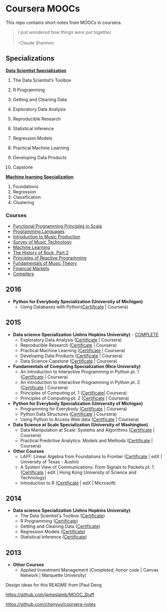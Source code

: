 # Coursera MOOCs
This repo contains short notes from MOOCs in coursera.

<blockquote><i>I just wondered how things were put together.</i><br><br>-Claude Shannon</blockquote>

## Specializations

**[Data Scientist Specialization](specialization/data-science-spl)**

1. The Data Scientist’s Toolbox

2. R Programming

3. 
   Getting and Cleaning Data

4. Exploratory Data Analysis

5. Reproducible Research

6. Statistical Inference

7. Regression Models

8. 
   Practical Machine Learning

9. Developing Data Products
10. Capstone

**[Machine learning Specialization](specialization/machine-learning-spl)**

1. Foundations
2. Regression
3. Classification
4. Clustering



### Courses

- [Functional Programming Principles in Scala](https://github.com/chenyuy/coursera-notes/blob/master/notes/functional_programming_principles_in_scala.md)
- [Programming Languages](https://github.com/chenyuy/coursera-notes/blob/master/notes/programming_languages.md)
- [Introduction to Music Production](https://github.com/chenyuy/coursera-notes/blob/master/notes/introduction_to_music_production.md)
- [Survey of Music Technology](https://github.com/chenyuy/coursera-notes/blob/master/notes/survey_of_music_technology.md)
- [Machine Learning](https://github.com/chenyuy/coursera-notes/blob/master/notes/machine_learning.md)
- [The History of Rock, Part 2](https://github.com/chenyuy/coursera-notes/blob/master/notes/the_history_of_rock_part_two.md)
- [Principles of Reactive Programming](https://github.com/chenyuy/coursera-notes/blob/master/notes/principles_of_reactive_programming.md)
- [Fundamentals of Music Theory](https://github.com/chenyuy/coursera-notes/blob/master/notes/fundamentals_of_music_theory.md)
- [Financial Markets](https://github.com/chenyuy/coursera-notes/blob/master/notes/financial_markets.md)
- [Compilers](https://github.com/chenyuy/coursera-notes/blob/master/notes/compilers.md)



## 2016

- **Python for Everybody Specialization (University of Michigan)**
  - Using Databases with Python([Certificate](https://www.coursera.org/account/accomplishments/certificate/E6L7L4QSY8QZ) | Coursera)

## 2015

- **Data science Specialization (Johns Hopkins University)** - [COMPLETE](https://www.coursera.org/account/accomplishments/specialization/certificate/CKRWA7MY3KEC)
  - Exploratory Data Analysis ([Certificate](https://www.coursera.org/account/accomplishments/verify/P37F6XKM9L) | Coursera)
  - Reproducible Research ([Certificate](https://www.coursera.org/account/accomplishments/records/NGmcXSU4T4RDzfMg) | Coursera)
  - Practical Machine Learning ([Certificate](https://www.coursera.org/account/accomplishments/verify/SP9KP624WW) | Coursera)
  - Developing Data Products ([Certificate](https://www.coursera.org/account/accomplishments/verify/9E6KJZ7UB8) | Coursera)
  - Data Science Capstone ([Certificate](https://www.coursera.org/account/accomplishments/verify/B2EHGL8NZX) | Coursera)
- **Fundamentals of Computing Specialization (Rice University)**
  - An Introduction to Interactive Programming in Python pt. 1 ([Certificate](https://www.coursera.org/account/accomplishments/records/HxeBDc7hXy76E7ak) | Coursera)
  - An Introduction to Interactive Programming in Python pt. 2 ([Certificate](https://www.coursera.org/account/accomplishments/records/sCxB78Unc3m8gXKu) | Coursera)
  - Principles of Computing pt. 1 ([Certificate](https://www.coursera.org/account/accomplishments/certificate/U95XPWX26T)| Coursera)
  - Principles of Computing pt. 2 ([Certificate](https://www.coursera.org/account/accomplishments/certificate/MA5G4WZ2EL) | Coursera)
- **Python for Everybody Specialization (University of Michigan)**
  - Programming for Everybody ([Certificate](https://www.coursera.org/account/accomplishments/records/5cnR5MueTmUyd9su) | Coursera)
  - Python Data Structures ([Certificate](https://www.coursera.org/account/accomplishments/records/5cnR5MueTmUyd9su) | Coursera)
  - Using Python to Access Web data ([Certificate](https://www.coursera.org/account/accomplishments/certificate/WHDRDUSQL7U5) | Coursera)
- **Data Science at Scale Specialization (University of Washington)**
  - Data Manipulation at Scale: Systems and Algorithms ([Certificate](https://www.coursera.org/account/accomplishments/records/42R7X6QSH9KM) | Coursera)
  - Practical Predictive Analytics: Models and Methods ([Certificate](https://www.coursera.org/account/accomplishments/certificate/V3UYFHTH3UXH) | Coursera)
- **Other Courses**
  - LAFF: Linear Algebra from Foundations to Frontier ([Certificate](https://s3.amazonaws.com/verify.edx.org/downloads/937296a00ddc4073b68603292e8533c0/Certificate.pdf) | edX | University of Texas - Austin)
  - A System View of Communications: From Signals to Packets pt. 1 ([Certificate](https://courses.edx.org/certificates/5639945970ec4e3990edb12110d9f7f4) | edX | Hong Kong University of Science and Technology)
  - Introduction to R ([Certificate](https://s3.amazonaws.com/verify.edx.org/downloads/1654867eea684fbd94c9f8ada1f2d424/Certificate.pdf) | edX | Microsoft)

## 2014

- **Data science Specialization (Johns Hopkins University)**
  - The Data Scientist's Toolbox ([Certificate](https://www.coursera.org/account/accomplishments/verify/QVLHQW4UZL)) 
  - R Programming ([Certificate](https://www.coursera.org/account/accomplishments/verify/XXP2B8WJGC))
  - Getting and Cleaning Data ([Certificate](https://www.coursera.org/account/accomplishments/verify/73DJG32YZS))
  - Regression Models ([Certificate](https://www.coursera.org/account/accomplishments/verify/NEF8H2HRCM))
  - Statistical Inference ([Certificate](https://www.coursera.org/account/accomplishments/verify/KABHFX5GXX))

## 2013

- **Other Courses**
  - Applied Investment Management (*Completed, honor code* | Canvas Network | Marquette University)

Design ideas for this README from [Paul Deng

https://github.com/jameslamb/MOOC_Stuff

https://github.com/chenyuy/coursera-notes